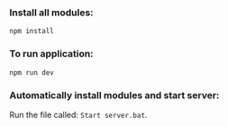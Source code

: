 ### Install all modules:
`npm install`

### To run application:
`npm run dev`

### Automatically install modules and start server:
Run the file called: `Start server.bat`.